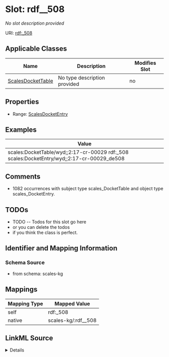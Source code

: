 

# Slot: rdf__508


_No slot description provided_





URI: [rdf:_508](http://www.w3.org/1999/02/22-rdf-syntax-ns#_508)



<!-- no inheritance hierarchy -->





## Applicable Classes

| Name | Description | Modifies Slot |
| --- | --- | --- |
| [ScalesDocketTable](../classes/ScalesDocketTable.md) | No type description provided |  no  |







## Properties

* Range: [ScalesDocketEntry](../classes/ScalesDocketEntry.md)






## Examples

| Value |
| --- |
| scales:DocketTable/wyd;;2:17-cr-00029 rdf:_508 scales:DocketEntry/wyd;;2:17-cr-00029_de508 |

## Comments

* 1082 occurrences with subject type scales_DocketTable and object type scales_DocketEntry.

## TODOs

* TODO -- Todos for this slot go here
* or you can delete the todos
* if you think the class is perfect.

## Identifier and Mapping Information







### Schema Source


* from schema: scales-kg




## Mappings

| Mapping Type | Mapped Value |
| ---  | ---  |
| self | rdf:_508 |
| native | scales-kg/:rdf__508 |




## LinkML Source

<details>
```yaml
name: rdf__508
description: No slot description provided
todos:
- TODO -- Todos for this slot go here
- or you can delete the todos
- if you think the class is perfect.
comments:
- 1082 occurrences with subject type scales_DocketTable and object type scales_DocketEntry.
examples:
- value: scales:DocketTable/wyd;;2:17-cr-00029 rdf:_508 scales:DocketEntry/wyd;;2:17-cr-00029_de508
from_schema: scales-kg
rank: 1000
slot_uri: rdf:_508
alias: rdf__508
domain_of:
- scales_DocketTable
range: scales_DocketEntry

```
</details>
